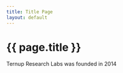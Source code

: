 ```yaml
---
title: Title Page
layout: default
---
```


# {{ page.title }}

Ternup Research Labs was founded in 2014
